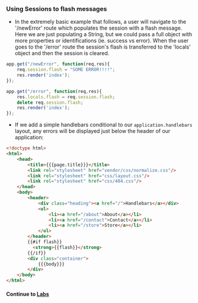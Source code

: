 ### Using Sessions to flash messages
* In the extremely basic example that follows, a user will navigate to the '/newError' route which populates the session with a flash message. Here we are just populating a String, but we could pass a full object with more properties or identifications (ie. success vs error). When the user goes to the '/error' route the session's flash is transferred to the 'locals' object and then the session is cleared.
  
```javascript
app.get("/newError", function(req,res){
	req.session.flash = "SOME ERROR!!!!";
	res.render('index');
});

app.get("/error", function(req,res){
	res.locals.flash = req.session.flash;
	delete req.session.flash;
	res.render('index');
});
```
  
* If we add a simple handlebars conditional to our `application.handlebars` layout, any errors will be displayed just below the header of our application:
  
```html
<!doctype html>
<html>
	<head>
		<title>{{{page.title}}}</title>
		<link rel="stylesheet" href="vendor/css/normalize.css"/>
		<link rel="stylesheet" href="css/layout.css"/>
		<link rel="stylesheet" href="css/404.css"/>
	</head>
	<body>
		<header>
			<div class="heading"><a href="/">Handlebars</a></div>
			<ul>
				<li><a href="/about">About</a></li>
				<li><a href="/contact">Contact</a></li>
				<li><a href="/store">Store</a></li>
			</ul>
		</header>
		{{#if flash}}
		  <strong>{{flash}}</strong>
		{{/if}}
		<div class="container">
			{{{body}}}
		</div>
	</body>
</html>
```
  
#### Continue to [Labs](6_Labs.md)